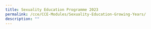 ```yaml
---
title: Sexuality Education Programme 2023
permalink: /cce/CCE-Modules/Sexuality-Education-Growing-Years/
description: ""
---
```

